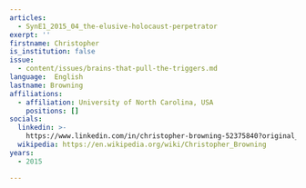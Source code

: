 ```yaml
---
articles:
  - SynE1_2015_04_the-elusive-holocaust-perpetrator
exerpt: ''
firstname: Christopher
is_institution: false
issue:
  - content/issues/brains-that-pull-the-triggers.md
language:  English
lastname: Browning
affiliations:
  - affiliation: University of North Carolina, USA
    positions: []
socials:
  linkedin: >-
    https://www.linkedin.com/in/christopher-browning-52375840?original_referer=https%3A%2F%2Fwww.google.com%2F
  wikipedia: https://en.wikipedia.org/wiki/Christopher_Browning
years:
  - 2015

---
```

